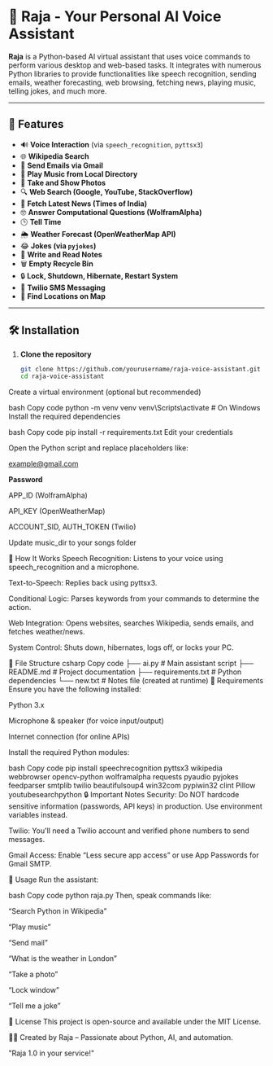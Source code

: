 # 🤖 Raja - Your Personal AI Voice Assistant

**Raja** is a Python-based AI virtual assistant that uses voice commands to perform various desktop and web-based tasks. It integrates with numerous Python libraries to provide functionalities like speech recognition, sending emails, weather forecasting, web browsing, fetching news, playing music, telling jokes, and much more.

---

## 🚀 Features

- 🔊 **Voice Interaction** (via `speech_recognition`, `pyttsx3`)
- 🌐 **Wikipedia Search**
- 📧 **Send Emails via Gmail**
- 🎵 **Play Music from Local Directory**
- 📸 **Take and Show Photos**
- 🔍 **Web Search (Google, YouTube, StackOverflow)**
- 📰 **Fetch Latest News (Times of India)**
- 🤓 **Answer Computational Questions (WolframAlpha)**
- 🕒 **Tell Time**
- 🌦️ **Weather Forecast (OpenWeatherMap API)**
- 😂 **Jokes (via `pyjokes`)**
- 📝 **Write and Read Notes**
- 🗑️ **Empty Recycle Bin**
- 🔒 **Lock, Shutdown, Hibernate, Restart System**
- 💬 **Twilio SMS Messaging**
- 📍 **Find Locations on Map**

---

## 🛠️ Installation

1. **Clone the repository**
   ```bash
   git clone https://github.com/yourusername/raja-voice-assistant.git
   cd raja-voice-assistant
Create a virtual environment (optional but recommended)

bash
Copy code
python -m venv venv
venv\Scripts\activate  # On Windows
Install the required dependencies

bash
Copy code
pip install -r requirements.txt
Edit your credentials

Open the Python script and replace placeholders like:

example@gmail.com

**Password**

APP_ID (WolframAlpha)

API_KEY (OpenWeatherMap)

ACCOUNT_SID, AUTH_TOKEN (Twilio)

Update music_dir to your songs folder

🧠 How It Works
Speech Recognition: Listens to your voice using speech_recognition and a microphone.

Text-to-Speech: Replies back using pyttsx3.

Conditional Logic: Parses keywords from your commands to determine the action.

Web Integration: Opens websites, searches Wikipedia, sends emails, and fetches weather/news.

System Control: Shuts down, hibernates, logs off, or locks your PC.

📁 File Structure
csharp
Copy code
├── ai.py                  # Main assistant script
├── README.md                # Project documentation
├── requirements.txt         # Python dependencies
└── new.txt                  # Notes file (created at runtime)
📌 Requirements
Ensure you have the following installed:

Python 3.x

Microphone & speaker (for voice input/output)

Internet connection (for online APIs)

Install the required Python modules:

bash
Copy code
pip install speechrecognition pyttsx3 wikipedia webbrowser opencv-python wolframalpha requests pyaudio pyjokes feedparser smtplib twilio beautifulsoup4 win32com pypiwin32 clint Pillow youtubesearchpython
🔒 Important Notes
Security: Do NOT hardcode sensitive information (passwords, API keys) in production. Use environment variables instead.

Twilio: You'll need a Twilio account and verified phone numbers to send messages.

Gmail Access: Enable “Less secure app access” or use App Passwords for Gmail SMTP.

🎯 Usage
Run the assistant:

bash
Copy code
python raja.py
Then, speak commands like:

“Search Python in Wikipedia”

“Play music”

“Send mail”

“What is the weather in London”

“Take a photo”

“Lock window”

“Tell me a joke”

📄 License
This project is open-source and available under the MIT License.

🙋‍♂️ Created by
Raja – Passionate about Python, AI, and automation.

"Raja 1.0 in your service!"
